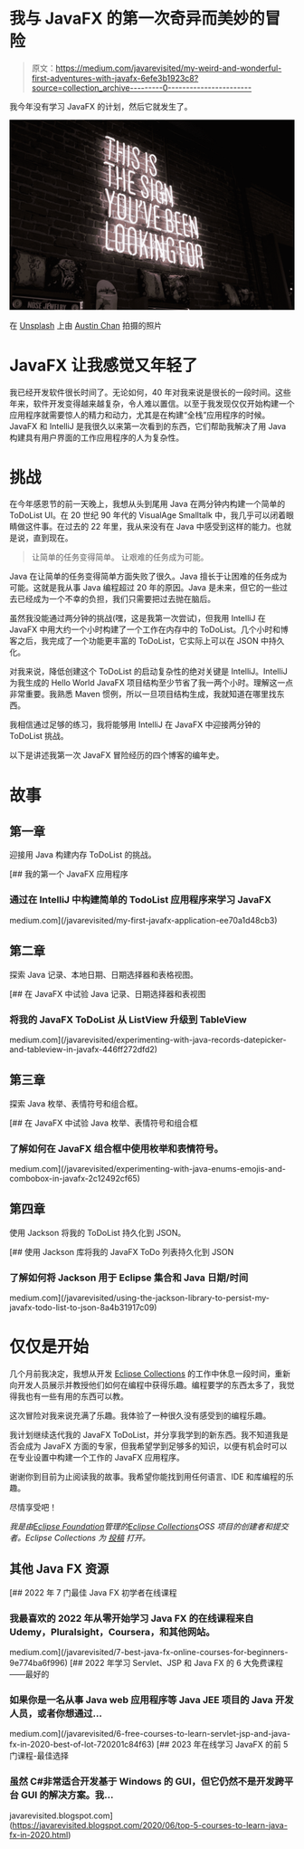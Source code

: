 # 我与 JavaFX 的第一次奇异而美妙的冒险

> 原文：<https://medium.com/javarevisited/my-weird-and-wonderful-first-adventures-with-javafx-6efe3b1923c8?source=collection_archive---------0----------------------->

我今年没有学习 JavaFX 的计划，然后它就发生了。

![](img/4c9c24c291bf03a30ea2b34741193a48.png)

在 [Unsplash](https://unsplash.com?utm_source=medium&utm_medium=referral) 上由 [Austin Chan](https://unsplash.com/@austinchan?utm_source=medium&utm_medium=referral) 拍摄的照片

# JavaFX 让我感觉又年轻了

我已经开发软件很长时间了。无论如何，40 年对我来说是很长的一段时间。这些年来，软件开发变得越来越复杂，令人难以置信。以至于我发现仅仅开始构建一个应用程序就需要惊人的精力和动力，尤其是在构建“全栈”应用程序的时候。JavaFX 和 IntelliJ 是我很久以来第一次看到的东西，它们帮助我解决了用 Java 构建具有用户界面的工作应用程序的人为复杂性。

# 挑战

在今年感恩节的前一天晚上，我想从头到尾用 Java 在两分钟内构建一个简单的 ToDoList UI。在 20 世纪 90 年代的 VisualAge Smalltalk 中，我几乎可以闭着眼睛做这件事。在过去的 22 年里，我从来没有在 Java 中感受到这样的能力。也就是说，直到现在。

> 让简单的任务变得简单。
> 让艰难的任务成为可能。

Java 在让简单的任务变得简单方面失败了很久。Java 擅长于让困难的任务成为可能。这就是我从事 Java 编程超过 20 年的原因。Java 是未来，但它的一些过去已经成为一个不幸的负担，我们只需要把过去抛在脑后。

虽然我没能通过两分钟的挑战(嘿，这是我第一次尝试)，但我用 IntelliJ 在 JavaFX 中用大约一个小时构建了一个工作在内存中的 ToDoList。几个小时和博客之后，我完成了一个功能更丰富的 ToDoList，它实际上可以在 JSON 中持久化。

对我来说，降低创建这个 ToDoList 的启动复杂性的绝对关键是 IntelliJ。IntelliJ 为我生成的 Hello World JavaFX 项目结构至少节省了我一两个小时。理解这一点非常重要。我熟悉 Maven 惯例，所以一旦项目结构生成，我就知道在哪里找东西。

我相信通过足够的练习，我将能够用 IntelliJ 在 JavaFX 中迎接两分钟的 ToDoList 挑战。

以下是讲述我第一次 JavaFX 冒险经历的四个博客的编年史。

# 故事

## 第一章

迎接用 Java 构建内存 ToDoList 的挑战。

[](/javarevisited/my-first-javafx-application-ee70a1d48cb3) [## 我的第一个 JavaFX 应用程序

### 通过在 IntelliJ 中构建简单的 TodoList 应用程序来学习 JavaFX

medium.com](/javarevisited/my-first-javafx-application-ee70a1d48cb3) 

## 第二章

探索 Java 记录、本地日期、日期选择器和表格视图。

[](/javarevisited/experimenting-with-java-records-datepicker-and-tableview-in-javafx-446ff272dfd2) [## 在 JavaFX 中试验 Java 记录、日期选择器和表视图

### 将我的 JavaFX ToDoList 从 ListView 升级到 TableView

medium.com](/javarevisited/experimenting-with-java-records-datepicker-and-tableview-in-javafx-446ff272dfd2) 

## 第三章

探索 Java 枚举、表情符号和组合框。

[](/javarevisited/experimenting-with-java-enums-emojis-and-combobox-in-javafx-2c12492cf65) [## 在 JavaFX 中试验 Java 枚举、表情符号和组合框

### 了解如何在 JavaFX 组合框中使用枚举和表情符号。

medium.com](/javarevisited/experimenting-with-java-enums-emojis-and-combobox-in-javafx-2c12492cf65) 

## 第四章

使用 Jackson 将我的 ToDoList 持久化到 JSON。

[](/javarevisited/using-the-jackson-library-to-persist-my-javafx-todo-list-to-json-8a4b31917c09) [## 使用 Jackson 库将我的 JavaFX ToDo 列表持久化到 JSON

### 了解如何将 Jackson 用于 Eclipse 集合和 Java 日期/时间

medium.com](/javarevisited/using-the-jackson-library-to-persist-my-javafx-todo-list-to-json-8a4b31917c09) 

# 仅仅是开始

几个月前我决定，我想从开发 [Eclipse Collections](https://github.com/eclipse/eclipse-collections) 的工作中休息一段时间，重新向开发人员展示并教授他们如何在编程中获得乐趣。编程要学的东西太多了，我觉得我也有一些有用的东西可以教。

这次冒险对我来说充满了乐趣。我体验了一种很久没有感受到的编程乐趣。

我计划继续迭代我的 JavaFX ToDoList，并分享我学到的新东西。我不知道我是否会成为 JavaFX 方面的专家，但我希望学到足够多的知识，以便有机会时可以在专业设置中构建一个工作的 JavaFX 应用程序。

谢谢你到目前为止阅读我的故事。我希望你能找到用任何语言、IDE 和库编程的乐趣。

尽情享受吧！

*我是由*[*Eclipse Foundation*](https://projects.eclipse.org/projects/technology.collections)*管理的*[*Eclipse Collections*](https://github.com/eclipse/eclipse-collections)*OSS 项目的创建者和提交者。Eclipse Collections 为* [*投稿*](https://github.com/eclipse/eclipse-collections/blob/master/CONTRIBUTING.md) *打开。*

## 其他 Java FX 资源

[](/javarevisited/7-best-java-fx-online-courses-for-beginners-9e774ba6f996) [## 2022 年 7 门最佳 Java FX 初学者在线课程

### 我最喜欢的 2022 年从零开始学习 Java FX 的在线课程来自 Udemy，Pluralsight，Coursera，和其他网站。

medium.com](/javarevisited/7-best-java-fx-online-courses-for-beginners-9e774ba6f996) [](/javarevisited/6-free-courses-to-learn-servlet-jsp-and-java-fx-in-2020-best-of-lot-720201c84f63) [## 2022 年学习 Servlet、JSP 和 Java FX 的 6 大免费课程——最好的

### 如果你是一名从事 Java web 应用程序等 Java JEE 项目的 Java 开发人员，或者你想通过…

medium.com](/javarevisited/6-free-courses-to-learn-servlet-jsp-and-java-fx-in-2020-best-of-lot-720201c84f63) [](https://javarevisited.blogspot.com/2020/06/top-5-courses-to-learn-java-fx-in-2020.html) [## 2023 年在线学习 JavaFX 的前 5 门课程-最佳选择

### 虽然 C#非常适合开发基于 Windows 的 GUI，但它仍然不是开发跨平台 GUI 的解决方案。我…

javarevisited.blogspot.com](https://javarevisited.blogspot.com/2020/06/top-5-courses-to-learn-java-fx-in-2020.html)